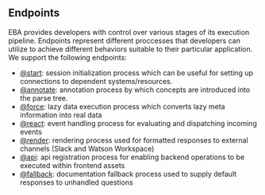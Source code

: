 ## Endpoints

EBA provides developers with control over various stages of its execution pipeline. Endpoints represent different proccesses that developers can utilize to achieve different behaviors suitable to their particular application. We support the following endpoints:

- [@start](./endpoints/Start.md): session initialization process which can be useful for setting up connections to dependent systems/resources.
- [@annotate](./endpoints/Annotate.md): annotation process by which concepts are introduced into the parse tree.
- [@force](./endpoints/Force.md): lazy data execution process which converts lazy meta information into real data
- [@react](./endpoints/React.md): event handling process for evaluating and dispatching incoming events
- [@render](./endpoints/Render.md): rendering process used for formatted responses to external channels (Slack and Watson Workspace)
- [@api](./endpoints/API.md): api registration process for enabling backend operations to be executed within frontend assets
- [@fallback](./endpoints/Fallback.md): documentation fallback process used to supply default responses to unhandled questions

